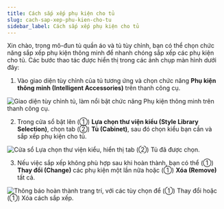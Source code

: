 ```yaml
---
title: Cách sắp xếp phụ kiện cho tủ
slug: cach-sap-xep-phu-kien-cho-tu
sidebar_label: Cách sắp xếp phụ kiện cho tủ
---
```


Xin chào, trong mô-đun tủ quần áo và tủ tùy chỉnh, bạn có thể chọn chức năng sắp xếp phụ kiện thông minh để nhanh chóng sắp xếp các phụ kiện cho tủ. Các bước thao tác được hiển thị trong các ảnh chụp màn hình dưới đây:

1. Vào giao diện tùy chỉnh của tủ tương ứng và chọn chức năng **Phụ kiện thông minh (Intelligent Accessories)** trên thanh công cụ.

![Giao diện tùy chỉnh tủ, làm nổi bật chức năng Phụ kiện thông minh trên thanh công cụ.](https://storage.googleapis.com/jegavn_kb/images/470144cd-f171-476e-ae91-009d7305c475.png)

2. Trong cửa sổ bật lên (①) **Lựa chọn thư viện kiểu (Style Library Selection)**, chọn tab (②) **Tủ (Cabinet)**, sau đó chọn kiểu bạn cần và sắp xếp phụ kiện cho tủ.

![Cửa sổ Lựa chọn thư viện kiểu, hiển thị tab (②) Tủ đã được chọn.](https://storage.googleapis.com/jegavn_kb/images/ea0b498b-cba2-44bc-ba72-7a5dfa14cd5c.png)

3. Nếu việc sắp xếp không phù hợp sau khi hoàn thành, bạn có thể (①) **Thay đổi (Change)** các phụ kiện một lần nữa hoặc (①) **Xóa (Remove)** tất cả.

![Thông báo hoàn thành trang trí, với các tùy chọn để (①) Thay đổi hoặc (①) Xóa cách sắp xếp.](https://storage.googleapis.com/jegavn_kb/images/70a937ba-7008-44f2-9a5a-a1f4c65ba2d1.png)